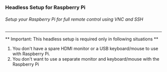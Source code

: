 ### Headless Setup for Raspberry Pi
###### Setup your Raspberry Pi for full remote control using VNC and SSH
---


** Important: This headless setup is required only in following situations **
1. You don't have a spare HDMI monitor or a USB keyboard/mouse to use with Raspberry Pi.
2. You don't want to use a separate monitor and keyboard/mouse with the Raspberry Pi
